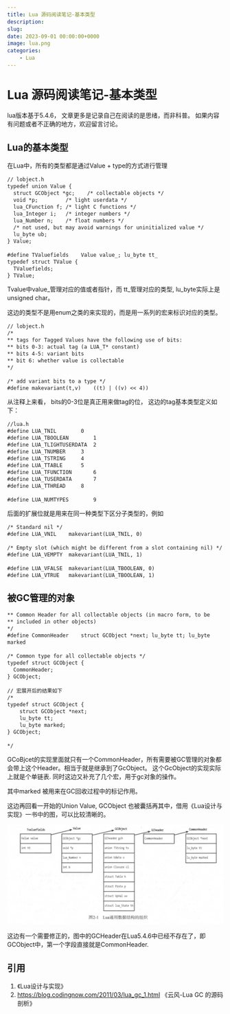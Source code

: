 ```yaml
---
title: Lua 源码阅读笔记-基本类型
description: 
slug: 
date: 2023-09-01 00:00:00+0000
image: lua.png
categories:
    - Lua
---
```



# Lua 源码阅读笔记-基本类型
lua版本基于5.4.6， 文章更多是记录自己在阅读的是思绪，而非科普。
如果内容有问题或者不正确的地方，欢迎留言讨论。

## Lua的基本类型

在Lua中，所有的类型都是通过Value + type的方式进行管理

```
// lobject.h
typedef union Value {
  struct GCObject *gc;    /* collectable objects */
  void *p;         /* light userdata */
  lua_CFunction f; /* light C functions */
  lua_Integer i;   /* integer numbers */
  lua_Number n;    /* float numbers */
  /* not used, but may avoid warnings for uninitialized value */
  lu_byte ub;
} Value;

#define TValuefields	Value value_; lu_byte tt_
typedef struct TValue {
  TValuefields;
} TValue;

```

Tvalue中value_管理对应的值或者指针，而 tt_管理对应的类型, lu_byte实际上是unsigned char。

这边的类型不是用enum之类的来实现的，而是用一系列的宏来标识对应的类型。

```
// lobject.h
/*
** tags for Tagged Values have the following use of bits:
** bits 0-3: actual tag (a LUA_T* constant)
** bits 4-5: variant bits
** bit 6: whether value is collectable
*/

/* add variant bits to a type */
#define makevariant(t,v)	((t) | ((v) << 4))

```

从注释上来看， bits的0-3位是真正用来做tag的位， 这边的tag基本类型定义如下：

```
//lua.h
#define LUA_TNIL		0
#define LUA_TBOOLEAN		1
#define LUA_TLIGHTUSERDATA	2
#define LUA_TNUMBER		3
#define LUA_TSTRING		4
#define LUA_TTABLE		5
#define LUA_TFUNCTION		6
#define LUA_TUSERDATA		7
#define LUA_TTHREAD		8

#define LUA_NUMTYPES		9
```
后面的扩展位就是用来在同一种类型下区分子类型的，例如

```
/* Standard nil */
#define LUA_VNIL	makevariant(LUA_TNIL, 0)

/* Empty slot (which might be different from a slot containing nil) */
#define LUA_VEMPTY	makevariant(LUA_TNIL, 1)

#define LUA_VFALSE	makevariant(LUA_TBOOLEAN, 0)
#define LUA_VTRUE	makevariant(LUA_TBOOLEAN, 1)
```

## 被GC管理的对象

```
** Common Header for all collectable objects (in macro form, to be
** included in other objects)
*/
#define CommonHeader	struct GCObject *next; lu_byte tt; lu_byte marked

/* Common type for all collectable objects */
typedef struct GCObject {
  CommonHeader;
} GCObject;

// 宏展开后的结果如下
/*
typedef struct GCObject {
    struct GCObject *next;
    lu_byte tt;
    lu_byte marked;
} GCObject;

*/

```
GCoBjcet的实现里面就只有一个CommonHeader，所有需要被GC管理的对象都会带上这个Header。相当于就是继承到了GcObject。 这个GcObject的实现实际上就是个单链表. 同时这边又补充了几个宏，用于gc对象的操作。

其中marked 被用来在GC回收过程中的标记作用。

这边再回看一开始的Union Value, GCObject 也被囊括再其中，借用《Lua设计与实现》一书中的图，可以比较清晰的。

![lua对象结构](lua_object.png)

这边有一个需要修正的，图中的GCHeader在Lua5.4.6中已经不存在了，即GCObject中，第一个字段直接就是CommonHeader.

## 引用
1. 《Lua设计与实现》
2. https://blog.codingnow.com/2011/03/lua_gc_1.html 《云风-Lua GC 的源码剖析》
